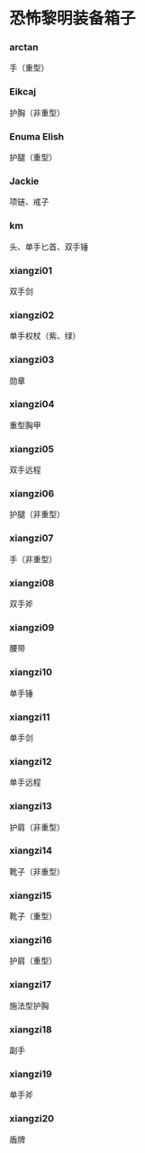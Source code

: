 # 恐怖黎明装备箱子

### arctan
手（重型）

### Eikcaj
护胸（非重型）

### Enuma Elish
护腿（重型）

### Jackie
项链、戒子

### km
头、单手匕首、双手锤

### xiangzi01
双手剑

### xiangzi02
单手权杖（紫、绿）

### xiangzi03
勋章

### xiangzi04
重型胸甲

### xiangzi05
双手远程

### xiangzi06
护腿（非重型）

### xiangzi07
手（非重型）

### xiangzi08
双手斧

### xiangzi09
腰带

### xiangzi10
单手锤

### xiangzi11
单手剑

### xiangzi12
单手远程

### xiangzi13
护肩（非重型）

### xiangzi14
靴子（非重型）

### xiangzi15
靴子（重型）

### xiangzi16
护肩（重型）

### xiangzi17
施法型护胸

### xiangzi18
副手

### xiangzi19
单手斧

### xiangzi20
盾牌